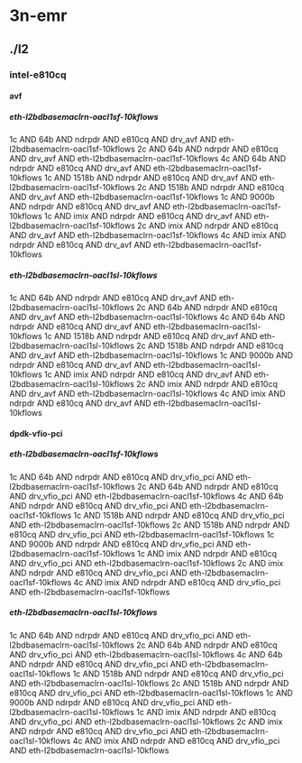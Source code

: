 # 3n-emr
## ./l2
### intel-e810cq
#### avf
##### eth-l2bdbasemaclrn-oacl1sf-10kflows
1c AND 64b AND ndrpdr AND e810cq AND drv_avf AND eth-l2bdbasemaclrn-oacl1sf-10kflows
2c AND 64b AND ndrpdr AND e810cq AND drv_avf AND eth-l2bdbasemaclrn-oacl1sf-10kflows
4c AND 64b AND ndrpdr AND e810cq AND drv_avf AND eth-l2bdbasemaclrn-oacl1sf-10kflows
1c AND 1518b AND ndrpdr AND e810cq AND drv_avf AND eth-l2bdbasemaclrn-oacl1sf-10kflows
2c AND 1518b AND ndrpdr AND e810cq AND drv_avf AND eth-l2bdbasemaclrn-oacl1sf-10kflows
1c AND 9000b AND ndrpdr AND e810cq AND drv_avf AND eth-l2bdbasemaclrn-oacl1sf-10kflows
1c AND imix AND ndrpdr AND e810cq AND drv_avf AND eth-l2bdbasemaclrn-oacl1sf-10kflows
2c AND imix AND ndrpdr AND e810cq AND drv_avf AND eth-l2bdbasemaclrn-oacl1sf-10kflows
4c AND imix AND ndrpdr AND e810cq AND drv_avf AND eth-l2bdbasemaclrn-oacl1sf-10kflows
##### eth-l2bdbasemaclrn-oacl1sl-10kflows
1c AND 64b AND ndrpdr AND e810cq AND drv_avf AND eth-l2bdbasemaclrn-oacl1sl-10kflows
2c AND 64b AND ndrpdr AND e810cq AND drv_avf AND eth-l2bdbasemaclrn-oacl1sl-10kflows
4c AND 64b AND ndrpdr AND e810cq AND drv_avf AND eth-l2bdbasemaclrn-oacl1sl-10kflows
1c AND 1518b AND ndrpdr AND e810cq AND drv_avf AND eth-l2bdbasemaclrn-oacl1sl-10kflows
2c AND 1518b AND ndrpdr AND e810cq AND drv_avf AND eth-l2bdbasemaclrn-oacl1sl-10kflows
1c AND 9000b AND ndrpdr AND e810cq AND drv_avf AND eth-l2bdbasemaclrn-oacl1sl-10kflows
1c AND imix AND ndrpdr AND e810cq AND drv_avf AND eth-l2bdbasemaclrn-oacl1sl-10kflows
2c AND imix AND ndrpdr AND e810cq AND drv_avf AND eth-l2bdbasemaclrn-oacl1sl-10kflows
4c AND imix AND ndrpdr AND e810cq AND drv_avf AND eth-l2bdbasemaclrn-oacl1sl-10kflows
#### dpdk-vfio-pci
##### eth-l2bdbasemaclrn-oacl1sf-10kflows
1c AND 64b AND ndrpdr AND e810cq AND drv_vfio_pci AND eth-l2bdbasemaclrn-oacl1sf-10kflows
2c AND 64b AND ndrpdr AND e810cq AND drv_vfio_pci AND eth-l2bdbasemaclrn-oacl1sf-10kflows
4c AND 64b AND ndrpdr AND e810cq AND drv_vfio_pci AND eth-l2bdbasemaclrn-oacl1sf-10kflows
1c AND 1518b AND ndrpdr AND e810cq AND drv_vfio_pci AND eth-l2bdbasemaclrn-oacl1sf-10kflows
2c AND 1518b AND ndrpdr AND e810cq AND drv_vfio_pci AND eth-l2bdbasemaclrn-oacl1sf-10kflows
1c AND 9000b AND ndrpdr AND e810cq AND drv_vfio_pci AND eth-l2bdbasemaclrn-oacl1sf-10kflows
1c AND imix AND ndrpdr AND e810cq AND drv_vfio_pci AND eth-l2bdbasemaclrn-oacl1sf-10kflows
2c AND imix AND ndrpdr AND e810cq AND drv_vfio_pci AND eth-l2bdbasemaclrn-oacl1sf-10kflows
4c AND imix AND ndrpdr AND e810cq AND drv_vfio_pci AND eth-l2bdbasemaclrn-oacl1sf-10kflows
##### eth-l2bdbasemaclrn-oacl1sl-10kflows
1c AND 64b AND ndrpdr AND e810cq AND drv_vfio_pci AND eth-l2bdbasemaclrn-oacl1sl-10kflows
2c AND 64b AND ndrpdr AND e810cq AND drv_vfio_pci AND eth-l2bdbasemaclrn-oacl1sl-10kflows
4c AND 64b AND ndrpdr AND e810cq AND drv_vfio_pci AND eth-l2bdbasemaclrn-oacl1sl-10kflows
1c AND 1518b AND ndrpdr AND e810cq AND drv_vfio_pci AND eth-l2bdbasemaclrn-oacl1sl-10kflows
2c AND 1518b AND ndrpdr AND e810cq AND drv_vfio_pci AND eth-l2bdbasemaclrn-oacl1sl-10kflows
1c AND 9000b AND ndrpdr AND e810cq AND drv_vfio_pci AND eth-l2bdbasemaclrn-oacl1sl-10kflows
1c AND imix AND ndrpdr AND e810cq AND drv_vfio_pci AND eth-l2bdbasemaclrn-oacl1sl-10kflows
2c AND imix AND ndrpdr AND e810cq AND drv_vfio_pci AND eth-l2bdbasemaclrn-oacl1sl-10kflows
4c AND imix AND ndrpdr AND e810cq AND drv_vfio_pci AND eth-l2bdbasemaclrn-oacl1sl-10kflows
